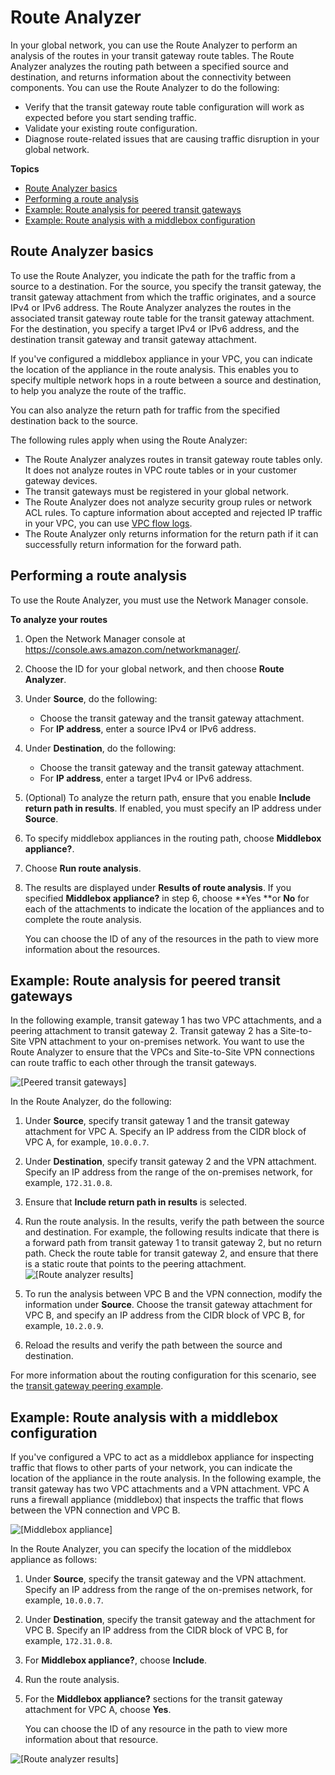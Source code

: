 # Route Analyzer<a name="route-analyzer"></a>

In your global network, you can use the Route Analyzer to perform an analysis of the routes in your transit gateway route tables\. The Route Analyzer analyzes the routing path between a specified source and destination, and returns information about the connectivity between components\. You can use the Route Analyzer to do the following:
+ Verify that the transit gateway route table configuration will work as expected before you start sending traffic\.
+ Validate your existing route configuration\.
+ Diagnose route\-related issues that are causing traffic disruption in your global network\.

**Topics**
+ [Route Analyzer basics](#route-analyzer-basics)
+ [Performing a route analysis](#working-with-route-analyzer)
+ [Example: Route analysis for peered transit gateways](#example-route-analyzer)
+ [Example: Route analysis with a middlebox configuration](#example-route-analyzer-middlebox)

## Route Analyzer basics<a name="route-analyzer-basics"></a>

To use the Route Analyzer, you indicate the path for the traffic from a source to a destination\. For the source, you specify the transit gateway, the transit gateway attachment from which the traffic originates, and a source IPv4 or IPv6 address\. The Route Analyzer analyzes the routes in the associated transit gateway route table for the transit gateway attachment\. For the destination, you specify a target IPv4 or IPv6 address, and the destination transit gateway and transit gateway attachment\.

If you've configured a middlebox appliance in your VPC, you can indicate the location of the appliance in the route analysis\. This enables you to specify multiple network hops in a route between a source and destination, to help you analyze the route of the traffic\.

You can also analyze the return path for traffic from the specified destination back to the source\. 

The following rules apply when using the Route Analyzer:
+ The Route Analyzer analyzes routes in transit gateway route tables only\. It does not analyze routes in VPC route tables or in your customer gateway devices\. 
+ The transit gateways must be registered in your global network\.
+ The Route Analyzer does not analyze security group rules or network ACL rules\. To capture information about accepted and rejected IP traffic in your VPC, you can use [VPC flow logs](https://docs.aws.amazon.com/vpc/latest/userguide/flow-logs.html)\.
+ The Route Analyzer only returns information for the return path if it can successfully return information for the forward path\.

## Performing a route analysis<a name="working-with-route-analyzer"></a>

To use the Route Analyzer, you must use the Network Manager console\.

**To analyze your routes**

1. Open the Network Manager console at [https://console\.aws\.amazon\.com/networkmanager/](https://console.aws.amazon.com/networkmanager/)\. 

1. Choose the ID for your global network, and then choose **Route Analyzer**\.

1. Under **Source**, do the following:
   + Choose the transit gateway and the transit gateway attachment\.
   + For **IP address**, enter a source IPv4 or IPv6 address\.

1. Under **Destination**, do the following:
   + Choose the transit gateway and the transit gateway attachment\.
   + For **IP address**, enter a target IPv4 or IPv6 address\.

1. \(Optional\) To analyze the return path, ensure that you enable **Include return path in results**\. If enabled, you must specify an IP address under **Source**\.

1. To specify middlebox appliances in the routing path, choose **Middlebox appliance?**\.

1. Choose **Run route analysis**\.

1. The results are displayed under **Results of route analysis**\. If you specified **Middlebox appliance?** in step 6, choose **Yes **or **No** for each of the attachments to indicate the location of the appliances and to complete the route analysis\.

   You can choose the ID of any of the resources in the path to view more information about the resources\.

## Example: Route analysis for peered transit gateways<a name="example-route-analyzer"></a>

In the following example, transit gateway 1 has two VPC attachments, and a peering attachment to transit gateway 2\. Transit gateway 2 has a Site\-to\-Site VPN attachment to your on\-premises network\. You want to use the Route Analyzer to ensure that the VPCs and Site\-to\-Site VPN connections can route traffic to each other through the transit gateways\.

![\[Peered transit gateways\]](http://docs.aws.amazon.com/vpc/latest/tgw/images/transit-gateway-peering.png)

In the Route Analyzer, do the following:

1. Under **Source**, specify transit gateway 1 and the transit gateway attachment for VPC A\. Specify an IP address from the CIDR block of VPC A, for example, `10.0.0.7`\.

1. Under **Destination**, specify transit gateway 2 and the VPN attachment\. Specify an IP address from the range of the on\-premises network, for example, `172.31.0.8`\.

1. Ensure that **Include return path in results** is selected\.

1. Run the route analysis\. In the results, verify the path between the source and destination\. For example, the following results indicate that there is a forward path from transit gateway 1 to transit gateway 2, but no return path\. Check the route table for transit gateway 2, and ensure that there is a static route that points to the peering attachment\.  
![\[Route analyzer results\]](http://docs.aws.amazon.com/vpc/latest/tgw/images/nm-route-analyzer-peering.png)

1. To run the analysis between VPC B and the VPN connection, modify the information under **Source**\. Choose the transit gateway attachment for VPC B, and specify an IP address from the CIDR block of VPC B, for example, `10.2.0.9`\.

1. Reload the results and verify the path between the source and destination\.

For more information about the routing configuration for this scenario, see the [transit gateway peering example](transit-gateway-peering-scenario.md)\.

## Example: Route analysis with a middlebox configuration<a name="example-route-analyzer-middlebox"></a>

If you've configured a VPC to act as a middlebox appliance for inspecting traffic that flows to other parts of your network, you can indicate the location of the appliance in the route analysis\. In the following example, the transit gateway has two VPC attachments and a VPN attachment\. VPC A runs a firewall appliance \(middlebox\) that inspects the traffic that flows between the VPN connection and VPC B\.

![\[Middlebox appliance\]](http://docs.aws.amazon.com/vpc/latest/tgw/images/route-analyzer-middlebox.png)

 In the Route Analyzer, you can specify the location of the middlebox appliance as follows:

1. Under **Source**, specify the transit gateway and the VPN attachment\. Specify an IP address from the range of the on\-premises network, for example, `10.0.0.7`\.

1. Under **Destination**, specify the transit gateway and the attachment for VPC B\. Specify an IP address from the CIDR block of VPC B, for example, `172.31.0.8`\.

1. For **Middlebox appliance?**, choose **Include**\.

1. Run the route analysis\.

1. For the **Middlebox appliance?** sections for the transit gateway attachment for VPC A, choose **Yes**\.

   You can choose the ID of any resource in the path to view more information about that resource\.

![\[Route analyzer results\]](http://docs.aws.amazon.com/vpc/latest/tgw/images/nm-route-analyzer-middlebox.png)
